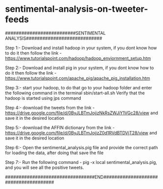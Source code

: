 # sentimental-analysis-on-tweeter-feeds
##########################SENTIMENTAL ANALYSIS############################

Step 1:- Download and install hadoop in your system, if you dont know how to do it then follow the link - https://www.tutorialspoint.com/hadoop/hadoop_enviornment_setup.htm

Step 2:- Download and install pig in your system, if you dont know how to do it then follow the link - https://www.tutorialspoint.com/apache_pig/apache_pig_installation.htm

Step 3:- start your hadoop, to do that go to your hadoop folder and enter the following command in the terminal sbin/start-all.sh Verify that the hadoop is started using jps command

Step 4:- download the tweets from the link - https://drive.google.com/file/d/0ByJLBTmJojjzNkRsZWJiY1VGc28/view and save it in the desired location

Step 5:- download the AFFIN dictionary from the link - https://drive.google.com/file/d/0ByJLBTmJojjzZ0d1RVdBTDVjT28/view and save it in the desired location

Step 6:- Open the sentimental_analysis.pig file and provide the correct path for loading the data, after doing that save the file

Step 7:- Run the following command - pig -x local sentimental_analysis.pig, and you will see all the positive tweets.

#################################END######################################
